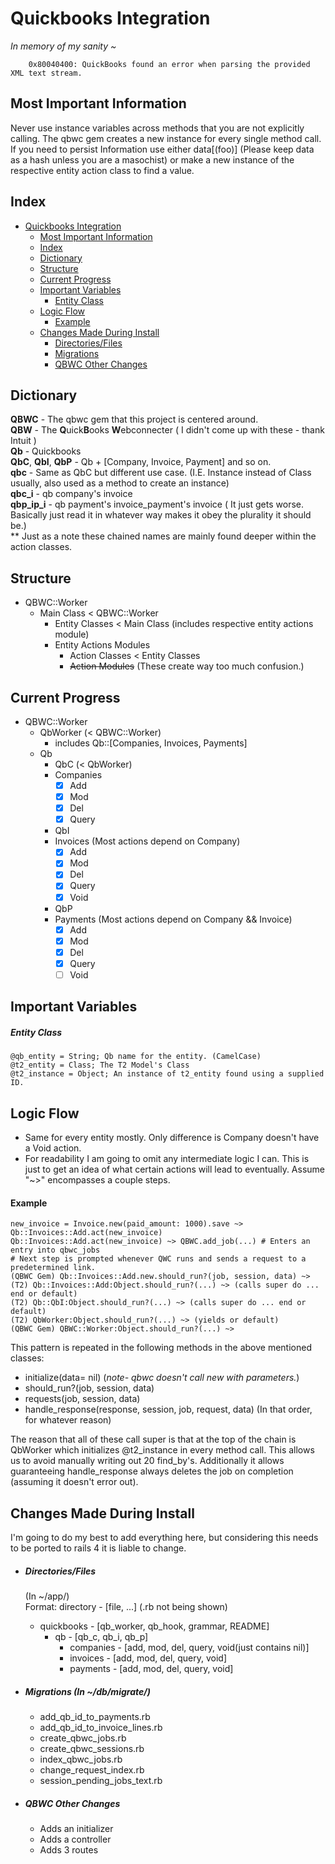 # Quickbooks Integration
*In memory of my sanity ~*
```
    0x80040400: QuickBooks found an error when parsing the provided XML text stream.
```

## Most Important Information ##
Never use instance variables across methods that you are not explicitly calling. The qbwc gem creates a new instance for every single method call. \
If you need to persist Information use either data[(foo)] (Please keep data as a hash unless you are a masochist) or make a new instance of the respective entity action class to find a value.

## Index ##
+ [Quickbooks Integration](#quickbooks-integration)
    + [Most Important Information](#most-important-information)
    + [Index](#index)
    + [Dictionary](#dictionary)
    + [Structure](#structure)
    + [Current Progress](#current-progress)
    + [Important Variables](#important-variables)
        + [Entity Class](#entity-class)
    + [Logic Flow](#logic-flow)
        + [Example](#example)
    + [Changes Made During Install](#changes-made-during-install)
        + [Directories/Files](#directoriesfiles)
        + [Migrations](#migrations-in-dbmigrate)
        + [QBWC Other Changes](#qbwc-other-changes)

## Dictionary ##
**QBWC** - The qbwc gem that this project is centered around. \
**QBW** - The **Q**uick**B**ooks **W**ebconnecter ( I didn't come up with these - thank Intuit ) \
**Qb** - Quickbooks \
**QbC**, **QbI**, **QbP** - Qb + [Company, Invoice, Payment] and so on. \
**qbc** - Same as QbC but different use case. (I.E. Instance instead of Class usually, also used as a method to create an instance) \
**qbc_i** - qb company's invoice \
**qbp_ip_i** - qb payment's invoice_payment's invoice ( It just gets worse. Basically just read it in whatever way makes it obey the plurality it should be.) \
** Just as a note these chained names are mainly found deeper within the action classes.

## Structure ##
+ QBWC::Worker
    + Main Class < QBWC::Worker
        + Entity Classes < Main Class (includes respective entity actions module)
        + Entity Actions Modules
            + Action Classes < Entity Classes
            + ~~Action Modules~~ (These create way too much confusion.)
            
## Current Progress ##
+ QBWC::Worker
    + QbWorker (< QBWC::Worker)
        + includes Qb::[Companies, Invoices, Payments]
    + Qb
        + QbC (< QbWorker)
        + Companies
            - [x] Add
            - [x] Mod
            - [x] Del
            - [x] Query
        + QbI
        + Invoices (Most actions depend on Company)
            - [x] Add 
            - [x] Mod
            - [x] Del
            - [x] Query
            - [x] Void
        + QbP
        + Payments (Most actions depend on Company && Invoice)
            - [x] Add
            - [x] Mod
            - [x] Del
            - [x] Query
            - [ ] Void
            
## Important Variables ##
##### Entity Class #####
    @qb_entity = String; Qb name for the entity. (CamelCase)
    @t2_entity = Class; The T2 Model's Class
    @t2_instance = Object; An instance of t2_entity found using a supplied ID.
    
## Logic Flow ##
+ Same for every entity mostly. Only difference is Company doesn't have a Void action.
+ For readability I am going to omit any intermediate logic I can. This is just to get an idea of what certain actions will lead to eventually. Assume "~>" encompasses a couple steps.
#### Example ####
    new_invoice = Invoice.new(paid_amount: 1000).save ~> Qb::Invoices::Add.act(new_invoice)
    Qb::Invoices::Add.act(new_invoice) ~> QBWC.add_job(...) # Enters an entry into qbwc_jobs
    # Next step is prompted whenever QWC runs and sends a request to a predetermined link.
    (QBWC Gem) Qb::Invoices::Add.new.should_run?(job, session, data) ~>
    (T2) Qb::Invoices::Add:Object.should_run?(...) ~> (calls super do ... end or default)
    (T2) Qb::QbI:Object.should_run?(...) ~> (calls super do ... end or default)
    (T2) QbWorker:Object.should_run?(...) ~> (yields or default)
    (QBWC Gem) QBWC::Worker:Object.should_run?(...) ~>
This pattern is repeated in the following methods in the above mentioned classes:
+ initialize(data= nil) (*note- qbwc doesn't call new with parameters.*)
+ should_run?(job, session, data)
+ requests(job, session, data)
+ handle_response(response, session, job, request, data) (In that order, for whatever reason)

The reason that all of these call super is that at the top of the chain is QbWorker which initializes @t2_instance in every method call.
This allows us to avoid manually writing out 20 find_by's.
Additionally it allows guaranteeing handle_response always deletes the job on completion (assuming it doesn't error out).

## Changes Made During Install ##
I'm going to do my best to add everything here, but considering this needs to be ported to rails 4 it is liable to change.
+ ##### Directories/Files #####
    (In ~/app/)\
    Format: directory - [file, ...] (.rb not being shown)
    + quickbooks - [qb_worker, qb_hook, grammar, README]
        + qb - [qb_c, qb_i, qb_p]
            + companies - [add, mod, del, query, void(just contains nil)]
            + invoices - [add, mod, del, query, void] 
            + payments - [add, mod, del, query, void]
            
+ ##### Migrations (In ~/db/migrate/) #####
    + add_qb_id_to_payments.rb
    + add_qb_id_to_invoice_lines.rb
    + create_qbwc_jobs.rb
    + create_qbwc_sessions.rb
    + index_qbwc_jobs.rb
    + change_request_index.rb
    + session_pending_jobs_text.rb
    
+ ##### QBWC Other Changes #####
    + Adds an initializer
    + Adds a controller
    + Adds 3 routes

    
